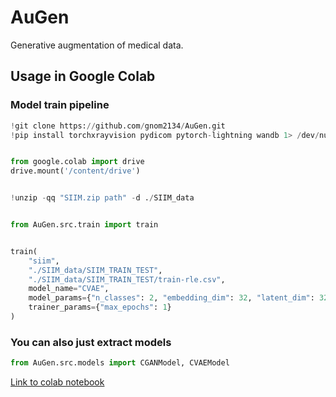 # AuGen
Generative augmentation of medical data.

## Usage in Google Colab

### Model train pipeline

```python
!git clone https://github.com/gnom2134/AuGen.git
!pip install torchxrayvision pydicom pytorch-lightning wandb 1> /dev/null


from google.colab import drive
drive.mount('/content/drive')


!unzip -qq "SIIM.zip path" -d ./SIIM_data


from AuGen.src.train import train


train(
    "siim", 
    "./SIIM_data/SIIM_TRAIN_TEST", 
    "./SIIM_data/SIIM_TRAIN_TEST/train-rle.csv",
    model_name="CVAE",
    model_params={"n_classes": 2, "embedding_dim": 32, "latent_dim": 32},
    trainer_params={"max_epochs": 1}
)
```

### You can also just extract models

```python
from AuGen.src.models import CGANModel, CVAEModel
```

[Link to colab notebook](https://colab.research.google.com/drive/1Yay3o_s786abFHwIOFRrAfTTIVj_7nGL?usp=sharing)
